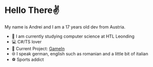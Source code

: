 # Hello There✌️

My name is Andrei and I am a 17 years old dev from Austria.

- 🎒 I am currently studying computer science at HTL Leonding
- 💻 C#/TS lover
- 🚧 Current Project: [GameIn](https://github.com/RoKyYy1412/GameIn)
- 🌐 I speak german, english such as romanian and a little bit of italian
- ⚽ Sports addict
